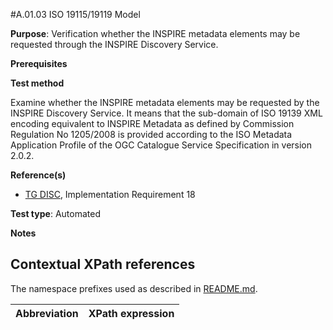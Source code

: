 #A.01.03 ISO 19115/19119 Model

**Purpose**: Verification whether the INSPIRE metadata elements may be requested through the INSPIRE Discovery Service.

**Prerequisites**


**Test method**

 Examine whether the INSPIRE metadata elements may be requested by the INSPIRE Discovery Service. It means that the sub-domain of ISO 19139 XML encoding equivalent to INSPIRE Metadata as defined by Commission Regulation No 1205/2008 is provided according to the ISO Metadata Application Profile of the OGC Catalogue Service Specification in version 2.0.2.

**Reference(s)**

* [TG DISC](README.md#ref_TG_DISC), Implementation Requirement 18

**Test type**: Automated

**Notes**

## Contextual XPath references

The namespace prefixes used as described in [README.md](README.md#namespaces).

Abbreviation                                               |  XPath expression
---------------------------------------------------------- | -------------------------------------------------------------------------
